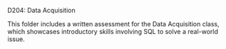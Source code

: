 D204: Data Acquisition 

This folder includes a written assessment for the Data Acquisition class, which showcases introductory skills involving SQL to solve a real-world issue. 
